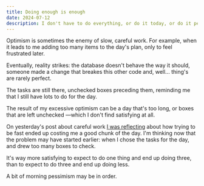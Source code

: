 ```yaml
---
title: Doing enough is enough
date: 2024-07-12
description: I don't have to do everything, or do it today, or do it perfectly.
---
```


Optimism is sometimes the enemy of slow, careful work. For example, when it leads to me adding too many items to the day's plan, only to feel frustrated later.

Eventually, reality strikes: the database doesn't behave the way it should, someone made a change that breakes this other code and, well... thing's are rarely perfect.

The tasks are still there, unchecked boxes preceding them, reminding me that I still have lots to do for the day.

The result of my excessive optimism can be a day that's too long, or boxes that are left unchecked —which I don't find satisfying at all.

On yesterday's post about careful work [I was reflecting](/2024/07/11/careful-work-is-faster/) about how trying to be fast ended up costing me a good chunk of the day. I'm thinking now that the problem may have started earlier: when I chose the tasks for the day, and drew too many boxes to check.

It's way more satisfying to expect to do one thing and end up doing three, than to expect to do three and end up doing less.

A bit of morning pessimism may be in order.
